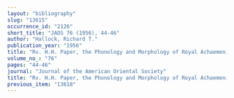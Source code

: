 ```yaml
---
layout: "bibliography"
slug: "13615"
occurrence_id: "2126"
short_title: "JAOS 76 (1956), 44-46"
author: "Hallock, Richard T."
publication_year: "1956"
title: "Rv. H.H. Paper, the Phonology and Morphology of Royal Achaemenid Elamite"
volume_no_: "76"
pages: "44-46"
journal: "Journal of the American Oriental Society"
title: "Rv. H.H. Paper, the Phonology and Morphology of Royal Achaemenid Elamite"
previous_item: "13618"
---
```

